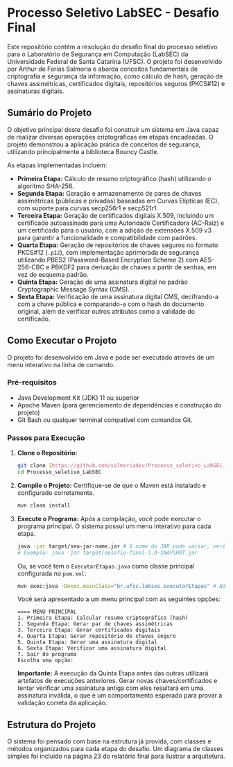# Processo Seletivo LabSEC - Desafio Final

Este repositório contém a resolução do desafio final do processo seletivo para o Laboratório de Segurança em Computação (LabSEC) da Universidade Federal de Santa Catarina (UFSC). O projeto foi desenvolvido por Arthur de Farias Salmoria e aborda conceitos fundamentais de criptografia e segurança da informação, como cálculo de hash, geração de chaves assimétricas, certificados digitais, repositórios seguros (PKCS#12) e assinaturas digitais.

## Sumário do Projeto

O objetivo principal deste desafio foi construir um sistema em Java capaz de realizar diversas operações criptográficas em etapas encadeadas. O projeto demonstrou a aplicação prática de conceitos de segurança, utilizando principalmente a biblioteca Bouncy Castle.

As etapas implementadas incluem:

* **Primeira Etapa:** Cálculo de resumo criptográfico (hash) utilizando o algoritmo SHA-256.
* **Segunda Etapa:** Geração e armazenamento de pares de chaves assimétricas (públicas e privadas) baseadas em Curvas Elípticas (EC), com suporte para curvas secp256r1 e secp521r1.
* **Terceira Etapa:** Geração de certificados digitais X.509, incluindo um certificado autoassinado para uma Autoridade Certificadora (AC-Raiz) e um certificado para o usuário, com a adição de extensões X.509 v3 para garantir a funcionalidade e compatibilidade com padrões.
* **Quarta Etapa:** Geração de repositórios de chaves seguros no formato PKCS#12 (`.p12`), com implementação aprimorada de segurança utilizando PBES2 (Password-Based Encryption Scheme 2) com AES-256-CBC e PBKDF2 para derivação de chaves a partir de senhas, em vez do esquema padrão.
* **Quinta Etapa:** Geração de uma assinatura digital no padrão Cryptographic Message Syntax (CMS).
* **Sexta Etapa:** Verificação de uma assinatura digital CMS, decifrando-a com a chave pública e comparando-a com o hash do documento original, além de verificar outros atributos como a validade do certificado.

## Como Executar o Projeto

O projeto foi desenvolvido em Java e pode ser executado através de um menu interativo na linha de comando.

### Pré-requisitos

* Java Development Kit (JDK) 11 ou superior
* Apache Maven (para gerenciamento de dependências e construção do projeto)
* Git Bash ou qualquer terminal compatível com comandos Git.

### Passos para Execução

1.  **Clone o Repositório:**
    ```bash
    git clone [https://github.com/salmoriadev/Processo_seletivo_LabSEC.git](https://github.com/salmoriadev/Processo_seletivo_LabSEC.git)
    cd Processo_seletivo_LabSEC
    ```

2.  **Compile o Projeto:**
    Certifique-se de que o Maven está instalado e configurado corretamente.
    ```bash
    mvn clean install
    ```

3.  **Execute o Programa:**
    Após a compilação, você pode executar o programa principal. O sistema possui um menu interativo para cada etapa.
    ```bash
    java -jar target/seu-jar-name.jar # O nome do JAR pode variar, verifique na pasta 'target'
    # Exemplo: java -jar target/desafio-final-1.0-SNAPSHOT.jar
    ```
    Ou, se você tem o `ExecutarEtapas.java` como classe principal configurada no `pom.xml`:
    ```bash
    mvn exec:java -Dexec.mainClass="br.ufsc.labsec.executarEtapas" # Adapte o caminho completo da classe principal
    ```

    Você será apresentado a um menu principal com as seguintes opções:
    ```
    ==== MENU PRINCIPAL
    1. Primeira Etapa: Calcular resumo criptográfico (hash)
    2. Segunda Etapa: Gerar par de chaves assimétricas
    3. Terceira Etapa: Gerar certificados digitais
    4. Quarta Etapa: Gerar repositório de chaves seguro
    5. Quinta Etapa: Gerar uma assinatura digital
    6. Sexta Etapa: Verificar uma assinatura digital
    7. Sair do programa
    Escolha uma opção:
    ```
    **Importante:** A execução da Quinta Etapa antes das outras utilizará artefatos de execuções anteriores. Gerar novas chaves/certificados e tentar verificar uma assinatura antiga com eles resultará em uma assinatura inválida, o que é um comportamento esperado para provar a validação correta da aplicação.

## Estrutura do Projeto

O sistema foi pensado com base na estrutura já provida, com classes e métodos organizados para cada etapa do desafio. Um diagrama de classes simples foi incluído na página 23 do relatório final para ilustrar a arquitetura.
